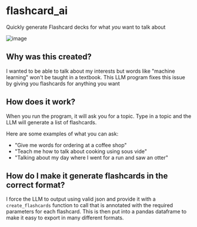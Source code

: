 # flashcard_ai
Quickly generate Flashcard decks for what *you* want to talk about

![image](https://github.com/hmoorerg/flashcard_ai/assets/5322865/e265daa9-8734-4d1b-95b4-29ca2fe6e581)

## Why was this created?
I wanted to be able to talk about my interests but words like "machine learning" won't be taught in a textbook. This LLM program fixes this issue by giving you flashcards for anything you want

## How does it work?
When you run the program, it will ask you for a topic. Type in a topic and the LLM will generate a list of flashcards.

Here are some examples of what you can ask:
- "Give me words for ordering at a coffee shop"
- "Teach me how to talk about cooking using sous vide"
- "Talking about my day where I went for a run and saw an otter"
  

## How do I make it generate flashcards in the correct format?
I force the LLM to output using valid json and provide it with a `create_flashcards` function to call that is annotated with the required parameters for each flashcard. This is then put into a pandas dataframe to make it easy to export in many different formats.
